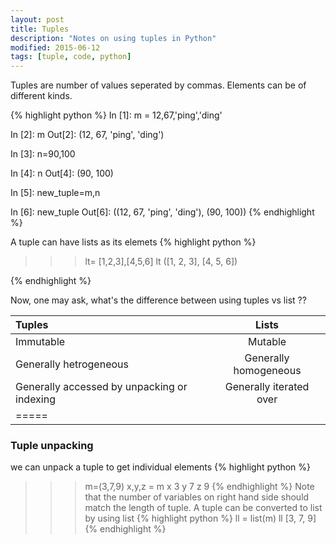 ```yaml
---
layout: post
title: Tuples 
description: "Notes on using tuples in Python"
modified: 2015-06-12
tags: [tuple, code, python]
---
```


Tuples are number of values seperated by commas. Elements can be of different kinds.

{% highlight python %}
In [1]: m = 12,67,'ping','ding'

In [2]: m
Out[2]: (12, 67, 'ping', 'ding')

In [3]: n=90,100

In [4]: n
Out[4]: (90, 100)

In [5]: new_tuple=m,n

In [6]: new_tuple
Out[6]: ((12, 67, 'ping', 'ding'), (90, 100))
{% endhighlight %}


A tuple can have lists as its elemets
{% highlight python %}
>>> lt= [1,2,3],[4,5,6]
>>> lt
([1, 2, 3], [4, 5, 6])
>>> 
{% endhighlight %}

Now, one may ask, what's the difference between using tuples vs list ??

| Tuples | Lists|
|:--------|:-------:|
|Immutable| Mutable|
|Generally hetrogeneous| Generally homogeneous|
|Generally accessed by unpacking or indexing | Generally iterated over|
|=====

### Tuple unpacking 
we can unpack a tuple to get individual elements
{% highlight python %}
>>> m=(3,7,9)
>>> x,y,z = m 
>>> x
3
>>> y
7
>>> z
9
{% endhighlight %}
Note that the number of variables on right hand side should match the length of tuple.
A tuple can be converted to list by using list 
{% highlight python %}
>>> ll = list(m)
>>> ll
[3, 7, 9]
{% endhighlight %}